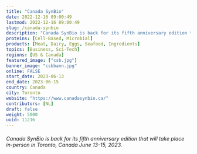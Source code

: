 ```yaml
---
title: "Canada SynBio"
date: 2022-12-16 09:00:49
lastmod: 2022-12-16 09:00:49
slug: /canada-synbio
description: "Canada SynBio is back for its fifth anniversary edition that will take place in-person in Toronto, Canada June 13-15, 2023."
proteins: [Cell-Based, Microbial]
products: [Meat, Dairy, Eggs, Seafood, Ingredients]
topics: [Business, Sci-Tech]
regions: [US & Canada]
featured_image: ["csb.jpg"]
banner_image: "csbbann.jpg"
online: FALSE
start_date: 2023-06-13
end_date: 2023-06-15
country: Canada
city: Toronto
website: "https://www.canadasynbio.ca/"
contributors: [NL]
draft: false
weight: 5000
uuid: 11216
---
```

<h6>Canada SynBio is back for its fifth anniversary edition that will take place in-person in Toronto, Canada June 13-15, 2023.</h6>
